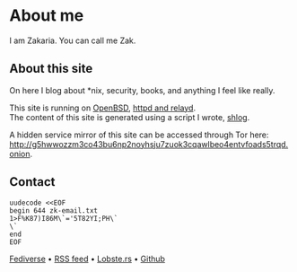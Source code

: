 # About me

I am Zakaria. You can call me Zak.

## About this site

On here I blog about *nix, security, books, and anything I feel like really.

This site is running on [OpenBSD](https://openbsd.org/), [httpd and relayd](https://bsd.plumbing/).  
The content of this site is generated using a script I wrote, [shlog](https://github.com/e-zk/shlog).

A hidden service mirror of this site can be accessed through Tor here: http://g5hwwozzm3co43bu6np2noyhsju7zuok3cqawlbeo4entvfoads5trqd.onion.

## Contact

```
uudecode <<EOF
begin 644 zk-email.txt
1>F%K87)I86M\`='5T82YI;PH\`
\`
end
EOF
```

[Fediverse](https://cdrom.tokyo/z) &bullet; [RSS feed](/rss.xml) &bullet; [Lobste.rs](https://lobste.rs/u/zk) &bullet; [Github](https://github.com/e-zk)
